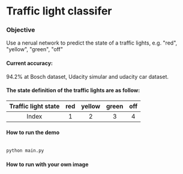 # **Traffic light classifer**

### Objective
Use a nerual network to predict the state of a traffic lights, e.g. "red", "yellow", "green", "off"


#### Current accuracy:

94.2% at Bosch dataset, Udacity simular and udacity car dataset.




#### The state definition of the traffic lights are as follow:

| Traffic light state 	| red 	| yellow 	| green 	| off 	|
|:-------------------:	|:---:	|:------:	|:-----:	|:---:	|
| Index 	| 1 	| 2 	| 3 	| 4 	|



#### How to run the demo

```sh

python main.py

```

#### How to run with your own image
